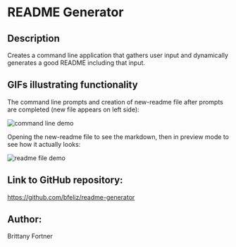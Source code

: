 # README Generator

## Description

Creates a command line application that gathers user input and dynamically generates a good README including that input.

## GIFs illustrating functionality

The command line prompts and creation of new-readme file after prompts are completed (new file appears on left side):

![command line demo](assets/command-line2.gif)

Opening the new-readme file to see the markdown, then in preview mode to see how it actually looks:

![readme file demo](assets/readme-files2.gif)

## Link to GitHub repository:

https://github.com/bfeliz/readme-generator

## Author:

Brittany Fortner
